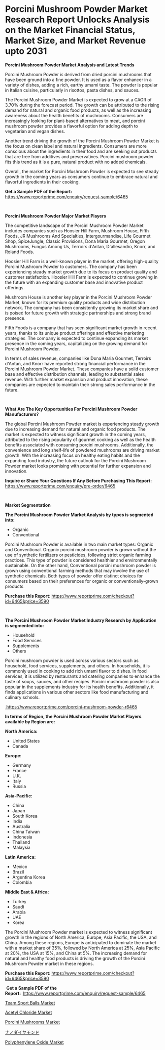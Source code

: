 <p><h1>Porcini Mushroom Powder Market Research Report Unlocks Analysis on the Market Financial Status, Market Size, and Market Revenue upto 2031</h1></p><p><strong>Porcini Mushroom Powder Market Analysis and Latest Trends</strong></p>
<p><p>Porcini Mushroom Powder is derived from dried porcini mushrooms that have been ground into a fine powder. It is used as a flavor enhancer in a variety of dishes, adding a rich, earthy umami taste. The powder is popular in Italian cuisine, particularly in risottos, pasta dishes, and sauces.</p><p>The Porcini Mushroom Powder Market is expected to grow at a CAGR of 3.70% during the forecast period. The growth can be attributed to the rising demand for natural and organic food products, as well as the increasing awareness about the health benefits of mushrooms. Consumers are increasingly looking for plant-based alternatives to meat, and porcini mushroom powder provides a flavorful option for adding depth to vegetarian and vegan dishes.</p><p>Another trend driving the growth of the Porcini Mushroom Powder Market is the focus on clean label and natural ingredients. Consumers are more conscious about the ingredients in their food and are seeking out products that are free from additives and preservatives. Porcini mushroom powder fits this trend as it is a pure, natural product with no added chemicals.</p><p>Overall, the market for Porcini Mushroom Powder is expected to see steady growth in the coming years as consumers continue to embrace natural and flavorful ingredients in their cooking.</p></p>
<p><strong>Get a Sample PDF of the Report:&nbsp;</strong> <a href="https://www.reportprime.com/enquiry/request-sample/6465">https://www.reportprime.com/enquiry/request-sample/6465</a></p>
<p>&nbsp;</p>
<p><strong>Porcini Mushroom Powder Major Market Players</strong></p>
<p><p>The competitive landscape of the Porcini Mushroom Powder Market includes companies such as Hoosier Hill Farm, Mushroom House, Fifth Foods, JR Mushrooms And Specialties, Intergourmandise, Life Gourmet Shop, SpiceJungle, Classic Provisions, Dona Maria Gourmet, Oregon Mushrooms, Fungus Among Us, Terroirs d'Antan, D'allesandro, Knorr, and Roland Foods.</p><p>Hoosier Hill Farm is a well-known player in the market, offering high-quality Porcini Mushroom Powder to customers. The company has been experiencing steady market growth due to its focus on product quality and customer satisfaction. Hoosier Hill Farm is expected to continue growing in the future with an expanding customer base and innovative product offerings.</p><p>Mushroom House is another key player in the Porcini Mushroom Powder Market, known for its premium quality products and wide distribution network. The company has been consistently growing its market share and is poised for future growth with strategic partnerships and strong brand presence.</p><p>Fifth Foods is a company that has seen significant market growth in recent years, thanks to its unique product offerings and effective marketing strategies. The company is expected to continue expanding its market presence in the coming years, capitalizing on the growing demand for Porcini Mushroom Powder.</p><p>In terms of sales revenue, companies like Dona Maria Gourmet, Terroirs d'Antan, and Knorr have reported strong financial performance in the Porcini Mushroom Powder Market. These companies have a solid customer base and effective distribution channels, leading to substantial sales revenue. With further market expansion and product innovation, these companies are expected to maintain their strong sales performance in the future.</p></p>
<p>&nbsp;</p>
<p><strong>What Are The Key Opportunities For Porcini Mushroom Powder Manufacturers?</strong></p>
<p><p>The global Porcini Mushroom Powder market is experiencing steady growth due to increasing demand for natural and organic food products. The market is expected to witness significant growth in the coming years, attributed to the rising popularity of gourmet cooking as well as the health benefits associated with consuming porcini mushrooms. Additionally, the convenience and long shelf-life of powdered mushrooms are driving market growth. With the increasing focus on healthy eating habits and the expanding food industry, the future outlook for the Porcini Mushroom Powder market looks promising with potential for further expansion and innovation.</p></p>
<p><strong>Inquire or Share Your Questions If Any Before Purchasing This Report:</strong> <a href="https://www.reportprime.com/enquiry/pre-order/6465">https://www.reportprime.com/enquiry/pre-order/6465</a></p>
<p>&nbsp;</p>
<p><strong>Market Segmentation</strong></p>
<p><strong>The Porcini Mushroom Powder Market Analysis by types is segmented into:</strong></p>
<p><ul><li>Organic</li><li>Conventional</li></ul></p>
<p><p>Porcini Mushroom Powder is available in two main market types: Organic and Conventional. Organic porcini mushroom powder is grown without the use of synthetic fertilizers or pesticides, following strict organic farming practices. This type of powder is considered healthier and environmentally sustainable. On the other hand, Conventional porcini mushroom powder is grown using conventional farming methods that may involve the use of synthetic chemicals. Both types of powder offer distinct choices for consumers based on their preferences for organic or conventionally-grown products.</p></p>
<p><strong>Purchase this Report:&nbsp;</strong><a href="https://www.reportprime.com/checkout?id=6465&price=3590">https://www.reportprime.com/checkout?id=6465&price=3590</a></p>
<p>&nbsp;</p>
<p><strong>The Porcini Mushroom Powder Market Industry Research by Application is segmented into:</strong></p>
<p><ul><li>Household</li><li>Food Services</li><li>Supplements</li><li>Others</li></ul></p>
<p><p>Porcini mushroom powder is used across various sectors such as household, food services, supplements, and others. In households, it is commonly used in cooking to add rich umami flavor to dishes. In food services, it is utilized by restaurants and catering companies to enhance the taste of soups, sauces, and other recipes. Porcini mushroom powder is also popular in the supplements industry for its health benefits. Additionally, it finds applications in various other sectors like food manufacturing and culinary schools.</p></p>
<p><a href="https://www.reportprime.com/porcini-mushroom-powder-r6465">&nbsp;https://www.reportprime.com/porcini-mushroom-powder-r6465</a></p>
<p><strong>In terms of Region, the Porcini Mushroom Powder Market Players available by Region are:</strong></p>
<p>
    <p> <strong> North America: </strong>
        <ul>
            <li>United States</li>
            <li>Canada</li>
        </ul>
        </p> 
    <p> <strong> Europe: </strong>
        <ul>
            <li>Germany</li>
            <li>France</li>
            <li>U.K.</li>
            <li>Italy</li>
            <li>Russia</li>
        </ul>
        </p> 
    <p> <strong> Asia-Pacific: </strong>
        <ul>
            <li>China</li>
            <li>Japan</li>
            <li>South Korea</li>
            <li>India</li>
            <li>Australia</li>
            <li>China Taiwan</li>
            <li>Indonesia</li>
            <li>Thailand</li>
            <li>Malaysia</li>
        </ul>
        </p> 
    <p> <strong> Latin America: </strong>
        <ul>
            <li>Mexico</li>
            <li>Brazil</li>
            <li>Argentina Korea</li>
            <li>Colombia</li>
        </ul>
        </p> 
    <p> <strong> Middle East & Africa: </strong>
        <ul>
            <li>Turkey</li>
            <li>Saudi</li>
            <li>Arabia</li>
            <li>UAE</li>
            <li>Korea</li>
        </ul>
    </p>
    </p>
<p><p>The Porcini Mushroom Powder market is expected to witness significant growth in the regions of North America, Europe, Asia Pacific, the USA, and China. Among these regions, Europe is anticipated to dominate the market with a market share of 35%, followed by North America at 25%, Asia Pacific at 20%, the USA at 15%, and China at 5%. The increasing demand for natural and healthy food products is driving the growth of the Porcini Mushroom Powder market in these regions.</p></p>
<p><strong>Purchase this Report: </strong><a href="https://www.reportprime.com/checkout?id=6465&price=3590">https://www.reportprime.com/checkout?id=6465&price=3590</a></p>
<p>&nbsp;<strong>Get a Sample PDF of the Report:&nbsp;&nbsp;</strong><a href="https://www.reportprime.com/enquiry/request-sample/6465">https://www.reportprime.com/enquiry/request-sample/6465</a></p>
<p><strong></strong></p>
<p><p><a href="https://www.linkedin.com/pulse/team-sport-balls-market-size-furnishes-valuable-information-encompassing-bnw4e?trackingId=x3Ynseo91o6J1T9C951zcA%3D%3D">Team Sport Balls Market</a></p><p><a href="https://issuu.com/reportprime-2/docs/acetyl-chloride-market-size-2030.pptx">Acetyl Chloride Market</a></p><p><a href="https://github.com/brentleyjimmiealvaradoz4l1rea/Market-Research-Report-List-2/blob/main/porcini-mushrooms-market.md">Porcini Mushrooms Market</a></p><p><a href="https://github.com/gfggqjbfys368009/Market-Research-Report-List-1/blob/main/868728019127.md">ナノダイヤモンド</a></p><p><a href="https://issuu.com/reportprime-2/docs/polyphenylene-oxide-market-size-2030.pptx">Polyphenylene Oxide Market</a></p></p>